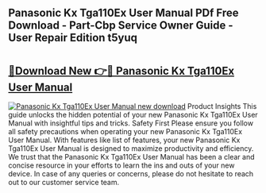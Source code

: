 ## Panasonic Kx Tga110Ex User Manual PDf Free Download - Part-Cbp Service Owner Guide - User Repair Edition t5yuq

# <h2><a href="http://cf18675.oget.top/?id=Panasonic+Kx+Tga110Ex+User+Manual">🔗Download New 👉🔴 Panasonic Kx Tga110Ex User Manual</a></h2>

[![Panasonic Kx Tga110Ex User Manual new download](https://i.imgur.com/5g1atiW.png)](http://cf18675.oget.top/?id=Panasonic+Kx+Tga110Ex+User+Manual)
Product Insights This guide unlocks the hidden potential of your new Panasonic Kx Tga110Ex User Manual with insightful tips and tricks. Safety First Please ensure you follow all safety precautions when operating your new Panasonic Kx Tga110Ex User Manual. With features like list of features, your new Panasonic Kx Tga110Ex User Manual is designed to maximize productivity and efficiency. We trust that the Panasonic Kx Tga110Ex User Manual has been a clear and concise resource in your efforts to learn the ins and outs of your new device. In case of any queries or concerns, please do not hesitate to reach out to our customer service team.
